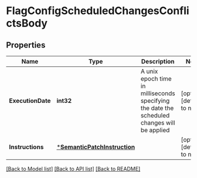 # FlagConfigScheduledChangesConflictsBody

## Properties
Name | Type | Description | Notes
------------ | ------------- | ------------- | -------------
**ExecutionDate** | **int32** | A unix epoch time in milliseconds specifying the date the scheduled changes will be applied | [optional] [default to null]
**Instructions** | [***SemanticPatchInstruction**](SemanticPatchInstruction.md) |  | [optional] [default to null]

[[Back to Model list]](../README.md#documentation-for-models) [[Back to API list]](../README.md#documentation-for-api-endpoints) [[Back to README]](../README.md)


